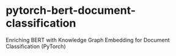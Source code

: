 # pytorch-bert-document-classification
Enriching BERT with Knowledge Graph Embedding for Document Classification (PyTorch)
